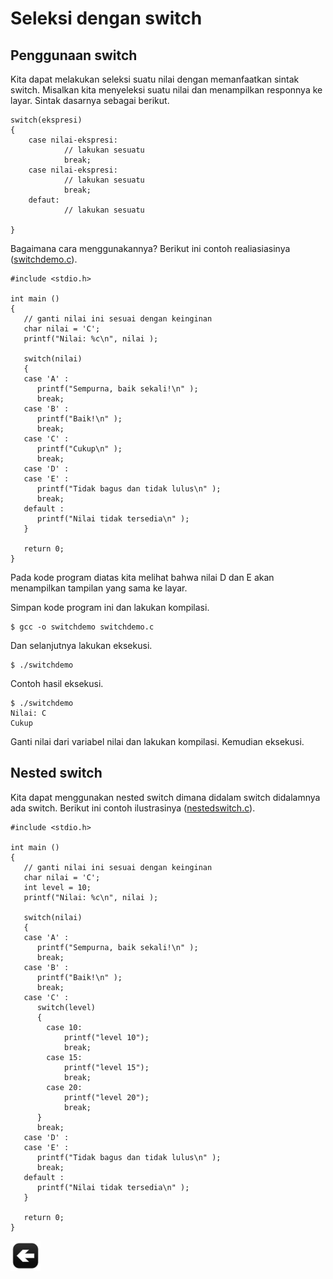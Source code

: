 # Seleksi dengan switch

## Penggunaan switch

Kita dapat melakukan seleksi suatu nilai dengan memanfaatkan sintak switch. Misalkan kita menyeleksi suatu nilai dan menampilkan responnya ke layar. Sintak dasarnya sebagai berikut.

	switch(ekspresi)
	{
		case nilai-ekspresi:
				// lakukan sesuatu
				break;
		case nilai-ekspresi:
				// lakukan sesuatu
				break;
		defaut:
				// lakukan sesuatu

	}


Bagaimana cara menggunakannya? Berikut ini contoh realiasiasinya ([switchdemo.c](../src/switchdemo.c)).

	#include <stdio.h>
 
	int main ()
	{
	   // ganti nilai ini sesuai dengan keinginan	
	   char nilai = 'C';
	   printf("Nilai: %c\n", nilai );
	   
	   switch(nilai)
	   {
	   case 'A' :
	      printf("Sempurna, baik sekali!\n" );
	      break;
	   case 'B' :
		  printf("Baik!\n" );
	      break;
	   case 'C' :
	      printf("Cukup\n" );
	      break;
	   case 'D' :
	   case 'E' :
	      printf("Tidak bagus dan tidak lulus\n" );
	      break;
	   default :
	      printf("Nilai tidak tersedia\n" );
	   }
	   
	   return 0;
	}

Pada kode program diatas kita melihat bahwa nilai D dan E akan menampilkan tampilan yang sama ke layar.

Simpan kode program ini dan lakukan kompilasi.

	$ gcc -o switchdemo switchdemo.c

Dan selanjutnya lakukan eksekusi.

	$ ./switchdemo

Contoh hasil eksekusi.

	$ ./switchdemo
	Nilai: C
	Cukup

Ganti nilai dari variabel nilai dan lakukan kompilasi. Kemudian eksekusi.

## Nested switch

Kita dapat menggunakan nested switch dimana didalam switch didalamnya ada switch. Berikut ini contoh ilustrasinya ([nestedswitch.c](../src/nestedswitch.c)).


	#include <stdio.h>
 
	int main ()
	{
	   // ganti nilai ini sesuai dengan keinginan	
	   char nilai = 'C';
	   int level = 10;
	   printf("Nilai: %c\n", nilai );
	   
	   switch(nilai)
	   {
	   case 'A' :
	      printf("Sempurna, baik sekali!\n" );
	      break;
	   case 'B' :
		  printf("Baik!\n" );	  	  
	      break;
	   case 'C' :
	      switch(level)
		  {
			case 10:			
				printf("level 10");
				break;			
			case 15:			
				printf("level 15");
				break;
			case 20:			
				printf("level 20");
				break;
		  }
	      break;
	   case 'D' :
	   case 'E' :
	      printf("Tidak bagus dan tidak lulus\n" );
	      break;
	   default :
	      printf("Nilai tidak tersedia\n" );
	   }
	   
	   return 0;
	}


[![Kembali ke menu utama](images/back.png "Kembali menu utama")](/README.md)